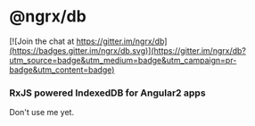 # @ngrx/db

[![Join the chat at https://gitter.im/ngrx/db](https://badges.gitter.im/ngrx/db.svg)](https://gitter.im/ngrx/db?utm_source=badge&utm_medium=badge&utm_campaign=pr-badge&utm_content=badge)

### RxJS powered IndexedDB for Angular2 apps

Don't use me yet. 